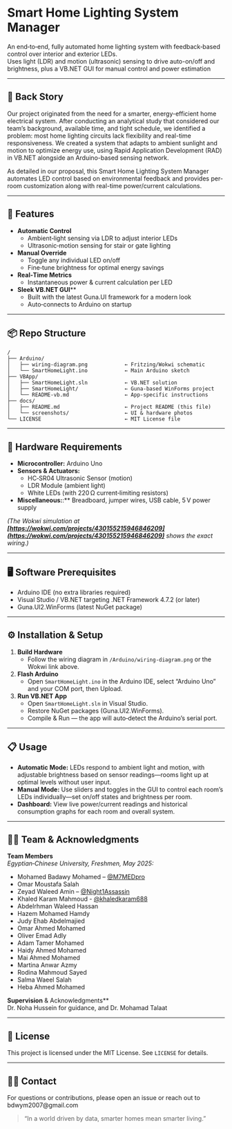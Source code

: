 # Smart Home Lighting System Manager

An end‑to‑end, fully automated home lighting system with feedback‑based control over interior and exterior LEDs.\
Uses light (LDR) and motion (ultrasonic) sensing to drive auto-on/off and brightness, plus a VB.NET GUI for manual control and power estimation

---

## 🌱 Back Story
Our project originated from the need for a smarter, energy-efficient home electrical system. After conducting an analytical study that considered our team’s background, available time, and tight schedule, we identified a problem: most home lighting circuits lack flexibility and real-time responsiveness. We created a system that adapts to ambient sunlight and motion to optimize energy use, using Rapid Application Development (RAD) in VB.NET alongside an Arduino-based sensing network.

As detailed in our proposal, this Smart Home Lighting System Manager automates LED control based on environmental feedback and provides per-room customization along with real-time power/current calculations.

---

## 🚀 Features

- **Automatic Control**
  - Ambient‑light sensing via LDR to adjust interior LEDs
  - Ultrasonic‑motion sensing for stair or gate lighting
- **Manual Override**
  - Toggle any individual LED on/off
  - Fine‑tune brightness for optimal energy savings
- **Real‑Time Metrics**
  - Instantaneous power & current calculation per LED
- **Sleek VB.NET GUI****
  - Built with the latest Guna.UI framework for a modern look
  - Auto‑connects to Arduino on startup

---

## 📦 Repo Structure

```
/
├── Arduino/
│   ├── wiring-diagram.png            ← Fritzing/Wokwi schematic
│   └── SmartHomeLight.ino            ← Main Arduino sketch
├── VBApp/
│   ├── SmartHomeLight.sln            ← VB.NET solution
│   ├── SmartHomeLight/               ← Guna‑based WinForms project
│   └── README-vb.md                  ← App‑specific instructions
├── docs/
│   ├── README.md                     ← Project README (this file)
│   └── screenshots/                  ← UI & hardware photos
└── LICENSE                           ← MIT License file
```

---

## 🔧 Hardware Requirements

- **Microcontroller:** Arduino Uno  
- **Sensors & Actuators:**
  - HC‑SR04 Ultrasonic Sensor (motion)
  - LDR Module (ambient light)
  - White LEDs (with 220 Ω current‑limiting resistors)
- **Miscellaneous:**:** Breadboard, jumper wires, USB cable, 5 V power supply

*(The Wokwi simulation at ******[https://wokwi.com/projects/430155215946846209](https://wokwi.com/projects/430155215946846209)****** shows the exact wiring.)*

---

## 🖥️ Software Prerequisites

- Arduino IDE (no extra libraries required)
- Visual Studio / VB.NET targeting .NET Framework 4.7.2 (or later)
- Guna.UI2.WinForms (latest NuGet package)

---

## ⚙️ Installation & Setup

1. **Build Hardware**
   - Follow the wiring diagram in `/Arduino/wiring-diagram.png` or the Wokwi link above.
2. **Flash Arduino**
   - Open `SmartHomeLight.ino` in the Arduino IDE, select “Arduino Uno” and your COM port, then Upload.
3. **Run VB.NET App**
   - Open `SmartHomeLight.sln` in Visual Studio.
   - Restore NuGet packages (Guna.UI2.WinForms).
   - Compile & Run — the app will auto‑detect the Arduino’s serial port.

---

## 📋 Usage

- **Automatic Mode:** LEDs respond to ambient light and motion, with adjustable brightness based on sensor readings—rooms light up at optimal levels without user input.
- **Manual Mode:** Use sliders and toggles in the GUI to control each room’s LEDs individually—set on/off states and brightness per room.
- **Dashboard:** View live power/current readings and historical consumption graphs for each room and overall system.

---
## 👩‍💻 Team & Acknowledgments

**Team Members**  
*Egyptian‑Chinese University, Freshmen, May 2025:*

- Mohamed Badawy Mohamed – [@M7MEDpro](https://github.com/M7MEDpro)  
- Omar Moustafa Salah  
- Zeyad Waleed Amin – [@Night1Assassin](https://github.com/Night1Assassin)  
- Khaled Karam Mahmoud  - [@khaledkaram688](https://github.com/khaledkaram688)  
- Abdelrhman Waleed Hassan  
- Hazem Mohamed Hamdy  
- Judy Ehab Abdelmajied  
- Omar Ahmed Mohamed  
- Oliver Emad Adly  
- Adam Tamer Mohamed  
- Haidy Ahmed Mohamed  
- Mai Ahmed Mohamed  
- Martina Anwar Azmy  
- Rodina Mahmoud Sayed  
- Salma Waeel Salah  
- Heba Ahmed Mohamed  

**Supervision** & Acknowledgments\*\*\
Dr. Noha Hussein for guidance, and Dr. Mohamad Talaat



---

## 📜 License

This project is licensed under the MIT License. See `LICENSE` for details.

---

## 🙋‍♂️ Contact

For questions or contributions, please open an issue or reach out to bdwym2007\@gmail.com



> “In a world driven by data, smarter homes mean smarter living.”

